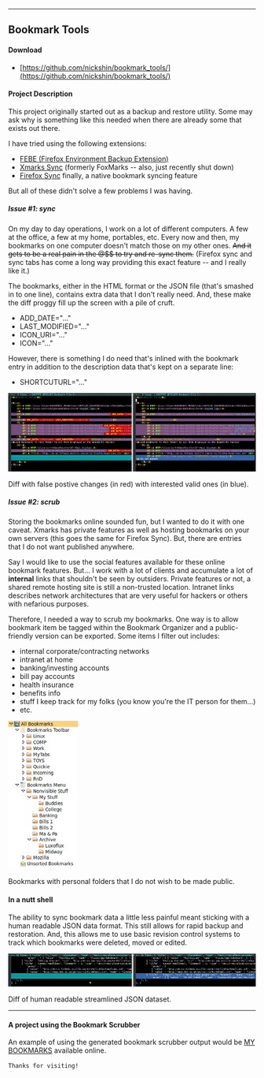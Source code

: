 
---
Bookmark Tools
---

#### Download

*   [https://github.com/nickshin/bookmark_tools/](https://github.com/nickshin/bookmark_tools/)

#### Project Description

This project originally started out as a backup and restore utility.
Some may ask why is something like this needed when there are already
some that exists out there.

I have tried using the following extensions:
*    [FEBE (Firefox Environment Backup Extension)](https://addons.mozilla.org/en-US/firefox/addon/febe/)
*    [Xmarks Sync](https://en.wikipedia.org/wiki/Xmarks_Sync) (formerly FoxMarks -- also, just recently shut down)
*    [Firefox Sync](https://www.mozilla.org/en-US/firefox/features/sync/) finally, a native bookmark syncing feature

But all of these didn't solve a few problems I was having.


##### Issue #1: sync

On my day to day operations, I work on a lot of different computers.
A few at the office, a few at my home, portables, etc.
Every now and then, my bookmarks on one computer doesn't match those on my
other ones.  ~~And it gets to be a real pain in the @$$ to try and re-sync
them.~~ (Firefox sync and sync tabs has come a long way providing this
exact feature -- and I really like it.)

The bookmarks, either in the HTML format or the JSON file (that's smashed
in to one line), contains extra data that I don't really need.
And, these make the diff proggy fill up the screen with a pile of cruft.

*    ADD_DATE="..."
*    LAST_MODIFIED="..."
*    ICON_URI="..."
*    ICON="..."

However, there is something I do need that's inlined with the bookmark
entry in addition to the description data that's kept on a separate line:

*    SHORTCUTURL="..."

![diff mess](img/diff_html_mess.jpg)

Diff with false postive changes (in red) with interested valid ones (in blue).

##### Issue #2: scrub

Storing the bookmarks online sounded fun, but I wanted to do it with one
caveat.  Xmarks has private features as well as hosting bookmarks on your
own servers (this goes the same for Firefox Sync).
But, there are entries that I do not want published anywhere.

Say I would like to use the social features available for these online bookmark
features. But... I work with a lot of clients and accumulate a lot of
**internal** links that shouldn't be seen by outsiders.
Private features or not, a shared remote hosting site is still a non-trusted
location.  Intranet links describes network architectures that are very useful
for hackers or others with nefarious purposes.

Therefore, I needed a way to scrub my bookmarks.  One way is to allow bookmark
item be tagged within the Bookmark Organizer and a public-friendly version
can be exported.  Some items I filter out includes:

*    internal corporate/contracting networks
*    intranet at home
*    banking/investing accounts
*    bill pay accounts
*    health insurance
*    benefits info
*    stuff I keep track for my folks (you know you're the IT person for them...)
*    etc.

![bookmarks sample](img/bkmks_sample.jpg)

Bookmarks with personal folders that I do not wish to be made public.

#### In a nutt shell

The ability to sync bookmark data a little less painful meant sticking with
a human readable JSON data format.  This still allows for rapid backup and
restoration.  And, this allows me to use basic revision control systems to
track which bookmarks were deleted, moved or edited.

![bookmarks json](img/diff_json.jpg)

Diff of human readable streamlined JSON dataset.

* * *

#### A project using the Bookmark Scrubber

An example of using the generated bookmark scrubber output would be
[MY BOOKMARKS](/bookmark_tools/demo/index.html) available online.


```
Thanks for visiting!
```

